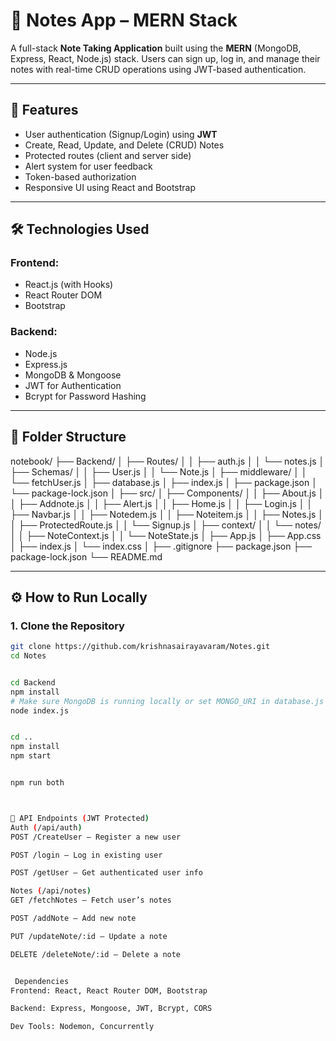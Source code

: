 # 📝 Notes App – MERN Stack

A full-stack **Note Taking Application** built using the **MERN** (MongoDB, Express, React, Node.js) stack. Users can sign up, log in, and manage their notes with real-time CRUD operations using JWT-based authentication.

---

## 🚀 Features

- User authentication (Signup/Login) using **JWT**
- Create, Read, Update, and Delete (CRUD) Notes
- Protected routes (client and server side)
- Alert system for user feedback
- Token-based authorization
- Responsive UI using React and Bootstrap

---

## 🛠️ Technologies Used

### Frontend:
- React.js (with Hooks)
- React Router DOM
- Bootstrap

### Backend:
- Node.js
- Express.js
- MongoDB & Mongoose
- JWT for Authentication
- Bcrypt for Password Hashing

---

## 🧩 Folder Structure

notebook/
├── Backend/
│ ├── Routes/
│ │ ├── auth.js
│ │ └── notes.js
│ ├── Schemas/
│ │ ├── User.js
│ │ └── Note.js
│ ├── middleware/
│ │ └── fetchUser.js
│ ├── database.js
│ ├── index.js
│ ├── package.json
│ └── package-lock.json
│
├── src/
│ ├── Components/
│ │ ├── About.js
│ │ ├── Addnote.js
│ │ ├── Alert.js
│ │ ├── Home.js
│ │ ├── Login.js
│ │ ├── Navbar.js
│ │ ├── Notedem.js
│ │ ├── Noteitem.js
│ │ ├── Notes.js
│ │ ├── ProtectedRoute.js
│ │ └── Signup.js
│ ├── context/
│ │ └── notes/
│ │ ├── NoteContext.js
│ │ └── NoteState.js
│ ├── App.js
│ ├── App.css
│ ├── index.js
│ └── index.css
│
├── .gitignore
├── package.json
├── package-lock.json
└── README.md



---

## ⚙️ How to Run Locally

### 1. Clone the Repository

```bash
git clone https://github.com/krishnasairayavaram/Notes.git
cd Notes


cd Backend
npm install
# Make sure MongoDB is running locally or set MONGO_URI in database.js
node index.js


cd ..
npm install
npm start


npm run both



🔐 API Endpoints (JWT Protected)
Auth (/api/auth)
POST /CreateUser – Register a new user

POST /login – Log in existing user

POST /getUser – Get authenticated user info

Notes (/api/notes)
GET /fetchNotes – Fetch user’s notes

POST /addNote – Add new note

PUT /updateNote/:id – Update a note

DELETE /deleteNote/:id – Delete a note


 Dependencies
Frontend: React, React Router DOM, Bootstrap

Backend: Express, Mongoose, JWT, Bcrypt, CORS

Dev Tools: Nodemon, Concurrently